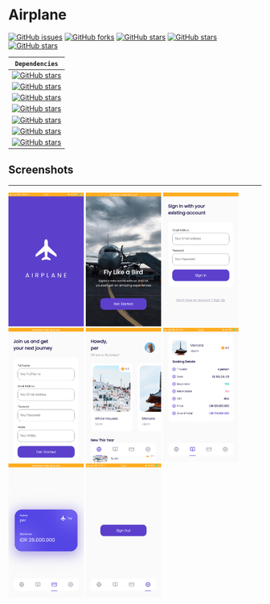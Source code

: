 # Airplane
[![GitHub issues](https://img.shields.io/github/issues/PLWEP/airplane?style=for-the-badge)](https://github.com/PLWEP/airplane/issues)
[![GitHub forks](https://img.shields.io/github/forks/PLWEP/airplane?style=for-the-badge)](https://github.com/PLWEP/airplane/network)
[![GitHub stars](https://img.shields.io/github/stars/PLWEP/airplane?style=for-the-badge)](https://github.com/PLWEP/airplane/stargazers)
[![GitHub stars](https://img.shields.io/badge/Flutter-v3.3.6-orange?style=for-the-badge)](https://github.com/PLWEP/airplane/)
[![GitHub stars](https://img.shields.io/badge/Dart-v2.18.2-orange?style=for-the-badge)](https://github.com/PLWEP/airplane/)

**`Dependencies`** |
|---|
|[![GitHub stars](https://img.shields.io/badge/Google_Font-v3.0.1-green?flat-square)](https://github.com/PLWEP/airplane/) |
[![GitHub stars](https://img.shields.io/badge/flutter_bloc-v8.1.1-green?flat-square)](https://github.com/PLWEP/airplane/) |
|[![GitHub stars](https://img.shields.io/badge/cloud_firestore-v4.0.2-green?flat-square)](https://github.com/PLWEP/airplane/)|
|[![GitHub stars](https://img.shields.io/badge/firebase_auth-v4.0.2-green?flat-square)](https://github.com/PLWEP/airplane/) |
|[![GitHub stars](https://img.shields.io/badge/firebase_core-v2.1.0-green?flat-square)](https://github.com/PLWEP/airplane/) |
|[![GitHub stars](https://img.shields.io/badge/equatable-v2.0.5-green?flat-square)](https://github.com/PLWEP/airplane/) |
|[![GitHub stars](https://img.shields.io/badge/intl-v0.17.0-green?flat-square)](https://github.com/PLWEP/airplane/) | 


## Screenshots
--- 
<div align="left">
<img src="documentation/1.png"  width="150px">
<img src="documentation/2.png"  width="150px">
<img src="documentation/3.png"  width="150px">
<img src="documentation/4.png"  width="150px">
<img src="documentation/5.png"  width="150px">
<img src="documentation/6.png"  width="150px">
<img src="documentation/7.png"  width="150px">
<img src="documentation/8.png"  width="150px">
</div>